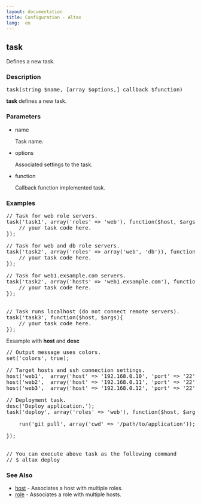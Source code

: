 ```yaml
---
layout: documentation
title: Configuration - Altax
lang:  en
---
```

## task

Defines a new task.

### Description

<pre class="php-nonumber">
task(string $name, [array $options,] callback $function)
</pre>

**task** defines a new task.


### Parameters

* name

  Task name.

* options

  Associated settings to the task.

* function

  Callback function implemented task.

### Examples

<pre class="php-nonumber">
// Task for web role servers.
task('task1', array('roles' => 'web'), function($host, $args){
    // your task code here.
});

// Task for web and db role servers.
task('task2', array('roles' => array('web', 'db')), function($host, $args){
    // your task code here.
});

// Task for web1.exsample.com servers.
task('task2', array('hosts' => 'web1.exsample.com'), function($host, $args){
    // your task code here.
});


// Task runs localhost (do not connect remote servers).
task('task3', function($host, $args){
    // your task code here.
});
</pre>

Exsample with **host** and **desc**

<pre class="php-nonumber">
// Output message uses colors.
set('colors', true);

// Target hosts and ssh connection settings.
host('web1',  array('host' => '192.168.0.10', 'port' => '22'), 'web');
host('web2',  array('host' => '192.168.0.11', 'port' => '22'), 'web');
host('web3',  array('host' => '192.168.0.12', 'port' => '22'), 'web');

// Deployment task.
desc('Deploy application.');
task('deploy', array('roles' => 'web'), function($host, $args){

    run('git pull', array('cwd' => '/path/to/application'));

});


// You can execute above task as the following command
// $ altax deploy
</pre>



### See Also

* [host](/altax/documentation/configuration/host.html) - Associates a host with multiple roles.
* [role](/altax/documentation/configuration/role.html) - Associates a role with multiple hosts.


